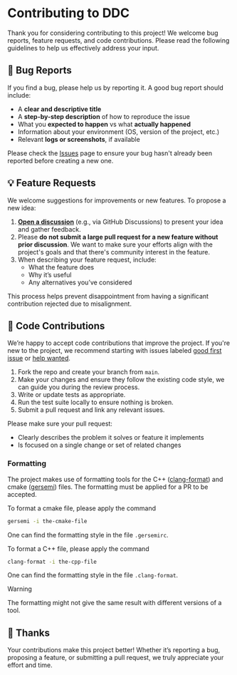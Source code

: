 <!--
Copyright (C) The DDC development team, see COPYRIGHT.md file

SPDX-License-Identifier: MIT
-->

# Contributing to DDC

Thank you for considering contributing to this project! We welcome bug reports, feature requests, and code contributions. Please read the following guidelines to help us effectively address your input.

## 🐛 Bug Reports

If you find a bug, please help us by reporting it. A good bug report should include:

- A **clear and descriptive title**
- A **step-by-step description** of how to reproduce the issue
- What you **expected to happen** vs what **actually happened**
- Information about your environment (OS, version of the project, etc.)
- Relevant **logs or screenshots**, if available

Please check the [Issues](https://github.com/CExA-project/ddc/issues) page to ensure your bug hasn't already been reported before creating a new one.

## 💡 Feature Requests

We welcome suggestions for improvements or new features. To propose a new idea:

1. [**Open a discussion**](https://github.com/CExA-project/ddc/discussions) (e.g., via GitHub Discussions) to present your idea and gather feedback.
2. Please **do not submit a large pull request for a new feature without prior discussion**. We want to make sure your efforts align with the project's goals and that there's community interest in the feature.
3. When describing your feature request, include:
   - What the feature does
   - Why it’s useful
   - Any alternatives you’ve considered

This process helps prevent disappointment from having a significant contribution rejected due to misalignment.

## 🤝 Code Contributions

We’re happy to accept code contributions that improve the project. If you're new to the project, we recommend starting with issues labeled [good first issue](https://github.com/CExA-project/ddc/issues?q=is%3Aissue%20state%3Aopen%20label%3A%22good%20first%20issue%22) or [help wanted](https://github.com/CExA-project/ddc/issues?q=is%3Aissue%20state%3Aopen%20label%3A%22help%20wanted%22).

1. Fork the repo and create your branch from `main`.
2. Make your changes and ensure they follow the existing code style, we can guide you during the review process.
3. Write or update tests as appropriate.
4. Run the test suite locally to ensure nothing is broken.
5. Submit a pull request and link any relevant issues.

Please make sure your pull request:

- Clearly describes the problem it solves or feature it implements
- Is focused on a single change or set of related changes

### Formatting

The project makes use of formatting tools for the C++ ([clang-format](https://clang.llvm.org/docs/ClangFormat.html)) and cmake ([gersemi](https://github.com/BlankSpruce/gersemi)) files. The formatting must be applied for a PR to be accepted.

To format a cmake file, please apply the command

```bash
gersemi -i the-cmake-file
```

One can find the formatting style in the file `.gersemirc`.

To format a C++ file, please apply the command

```bash
clang-format -i the-cpp-file
```

One can find the formatting style in the file `.clang-format`.

> [!WARNING]
> The formatting might not give the same result with different versions of a tool.

## 🙌 Thanks

Your contributions make this project better! Whether it’s reporting a bug, proposing a feature, or submitting a pull request, we truly appreciate your effort and time.
